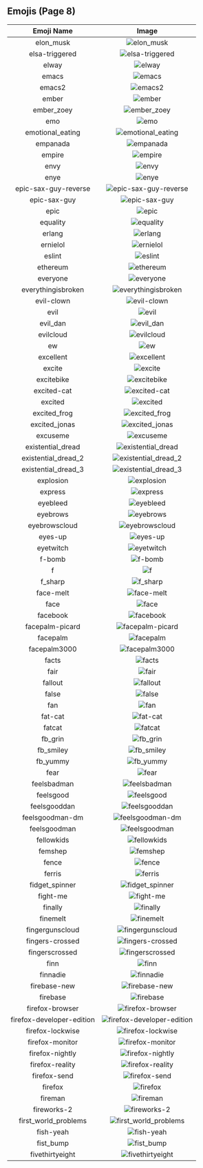 
  ## Emojis (Page 8)
  |Emoji Name|Image|
  | :-: | :-: |
  |elon_musk| ![elon_musk](/emojis/denverdevs/elon_musk.png)|
  |elsa-triggered| ![elsa-triggered](/emojis/denverdevs/elsa-triggered.gif)|
  |elway| ![elway](/emojis/denverdevs/elway.png)|
  |emacs| ![emacs](/emojis/denverdevs/emacs.png)|
  |emacs2| ![emacs2](/emojis/denverdevs/emacs2.png)|
  |ember| ![ember](/emojis/denverdevs/ember.png)|
  |ember_zoey| ![ember_zoey](/emojis/denverdevs/ember_zoey.png)|
  |emo| ![emo](/emojis/denverdevs/emo.jpg)|
  |emotional_eating| ![emotional_eating](/emojis/denverdevs/emotional_eating.gif)|
  |empanada| ![empanada](/emojis/denverdevs/empanada.png)|
  |empire| ![empire](/emojis/denverdevs/empire.png)|
  |envy| ![envy](/emojis/denverdevs/envy.gif)|
  |enye| ![enye](/emojis/denverdevs/enye.gif)|
  |epic-sax-guy-reverse| ![epic-sax-guy-reverse](/emojis/denverdevs/epic-sax-guy-reverse.gif)|
  |epic-sax-guy| ![epic-sax-guy](/emojis/denverdevs/epic-sax-guy.gif)|
  |epic| ![epic](/emojis/denverdevs/epic.png)|
  |equality| ![equality](/emojis/denverdevs/equality.png)|
  |erlang| ![erlang](/emojis/denverdevs/erlang.png)|
  |ernielol| ![ernielol](/emojis/denverdevs/ernielol.gif)|
  |eslint| ![eslint](/emojis/denverdevs/eslint.png)|
  |ethereum| ![ethereum](/emojis/denverdevs/ethereum.png)|
  |everyone| ![everyone](/emojis/denverdevs/everyone.gif)|
  |everythingisbroken| ![everythingisbroken](/emojis/denverdevs/everythingisbroken.jpg)|
  |evil-clown| ![evil-clown](/emojis/denverdevs/evil-clown.png)|
  |evil| ![evil](/emojis/denverdevs/evil.png)|
  |evil_dan| ![evil_dan](/emojis/denverdevs/evil_dan.png)|
  |evilcloud| ![evilcloud](/emojis/denverdevs/evilcloud.png)|
  |ew| ![ew](/emojis/denverdevs/ew.png)|
  |excellent| ![excellent](/emojis/denverdevs/excellent.png)|
  |excite| ![excite](/emojis/denverdevs/excite.gif)|
  |excitebike| ![excitebike](/emojis/denverdevs/excitebike.png)|
  |excited-cat| ![excited-cat](/emojis/denverdevs/excited-cat.gif)|
  |excited| ![excited](/emojis/denverdevs/excited.gif)|
  |excited_frog| ![excited_frog](/emojis/denverdevs/excited_frog.gif)|
  |excited_jonas| ![excited_jonas](/emojis/denverdevs/excited_jonas.gif)|
  |excuseme| ![excuseme](/emojis/denverdevs/excuseme.gif)|
  |existential_dread| ![existential_dread](/emojis/denverdevs/existential_dread.png)|
  |existential_dread_2| ![existential_dread_2](/emojis/denverdevs/existential_dread_2.png)|
  |existential_dread_3| ![existential_dread_3](/emojis/denverdevs/existential_dread_3.gif)|
  |explosion| ![explosion](/emojis/denverdevs/explosion.png)|
  |express| ![express](/emojis/denverdevs/express.png)|
  |eyebleed| ![eyebleed](/emojis/denverdevs/eyebleed.png)|
  |eyebrows| ![eyebrows](/emojis/denverdevs/eyebrows.gif)|
  |eyebrowscloud| ![eyebrowscloud](/emojis/denverdevs/eyebrowscloud.png)|
  |eyes-up| ![eyes-up](/emojis/denverdevs/eyes-up.png)|
  |eyetwitch| ![eyetwitch](/emojis/denverdevs/eyetwitch.gif)|
  |f-bomb| ![f-bomb](/emojis/denverdevs/f-bomb.png)|
  |f| ![f](/emojis/denverdevs/f.jpg)|
  |f_sharp| ![f_sharp](/emojis/denverdevs/f_sharp.png)|
  |face-melt| ![face-melt](/emojis/denverdevs/face-melt.gif)|
  |face| ![face](/emojis/denverdevs/face.png)|
  |facebook| ![facebook](/emojis/denverdevs/facebook.png)|
  |facepalm-picard| ![facepalm-picard](/emojis/denverdevs/facepalm-picard.png)|
  |facepalm| ![facepalm](/emojis/denverdevs/facepalm.gif)|
  |facepalm3000| ![facepalm3000](/emojis/denverdevs/facepalm3000.png)|
  |facts| ![facts](/emojis/denverdevs/facts.png)|
  |fair| ![fair](/emojis/denverdevs/fair.jpg)|
  |fallout| ![fallout](/emojis/denverdevs/fallout.png)|
  |false| ![false](/emojis/denverdevs/false.png)|
  |fan| ![fan](/emojis/denverdevs/fan.gif)|
  |fat-cat| ![fat-cat](/emojis/denverdevs/fat-cat.png)|
  |fatcat| ![fatcat](/emojis/denverdevs/fatcat.png)|
  |fb_grin| ![fb_grin](/emojis/denverdevs/fb_grin.png)|
  |fb_smiley| ![fb_smiley](/emojis/denverdevs/fb_smiley.png)|
  |fb_yummy| ![fb_yummy](/emojis/denverdevs/fb_yummy.png)|
  |fear| ![fear](/emojis/denverdevs/fear.gif)|
  |feelsbadman| ![feelsbadman](/emojis/denverdevs/feelsbadman.jpg)|
  |feelsgood| ![feelsgood](/emojis/denverdevs/feelsgood.png)|
  |feelsgooddan| ![feelsgooddan](/emojis/denverdevs/feelsgooddan.png)|
  |feelsgoodman-dm| ![feelsgoodman-dm](/emojis/denverdevs/feelsgoodman-dm.gif)|
  |feelsgoodman| ![feelsgoodman](/emojis/denverdevs/feelsgoodman.jpg)|
  |fellowkids| ![fellowkids](/emojis/denverdevs/fellowkids.png)|
  |femshep| ![femshep](/emojis/denverdevs/femshep.png)|
  |fence| ![fence](/emojis/denverdevs/fence.jpg)|
  |ferris| ![ferris](/emojis/denverdevs/ferris.png)|
  |fidget_spinner| ![fidget_spinner](/emojis/denverdevs/fidget_spinner.gif)|
  |fight-me| ![fight-me](/emojis/denverdevs/fight-me.png)|
  |finally| ![finally](/emojis/denverdevs/finally.gif)|
  |finemelt| ![finemelt](/emojis/denverdevs/finemelt.png)|
  |fingergunscloud| ![fingergunscloud](/emojis/denverdevs/fingergunscloud.png)|
  |fingers-crossed| ![fingers-crossed](/emojis/denverdevs/fingers-crossed.png)|
  |fingerscrossed| ![fingerscrossed](/emojis/denverdevs/fingerscrossed.gif)|
  |finn| ![finn](/emojis/denverdevs/finn.gif)|
  |finnadie| ![finnadie](/emojis/denverdevs/finnadie.png)|
  |firebase-new| ![firebase-new](/emojis/denverdevs/firebase-new.png)|
  |firebase| ![firebase](/emojis/denverdevs/firebase.png)|
  |firefox-browser| ![firefox-browser](/emojis/denverdevs/firefox-browser.png)|
  |firefox-developer-edition| ![firefox-developer-edition](/emojis/denverdevs/firefox-developer-edition.png)|
  |firefox-lockwise| ![firefox-lockwise](/emojis/denverdevs/firefox-lockwise.png)|
  |firefox-monitor| ![firefox-monitor](/emojis/denverdevs/firefox-monitor.png)|
  |firefox-nightly| ![firefox-nightly](/emojis/denverdevs/firefox-nightly.png)|
  |firefox-reality| ![firefox-reality](/emojis/denverdevs/firefox-reality.png)|
  |firefox-send| ![firefox-send](/emojis/denverdevs/firefox-send.png)|
  |firefox| ![firefox](/emojis/denverdevs/firefox.png)|
  |fireman| ![fireman](/emojis/denverdevs/fireman.png)|
  |fireworks-2| ![fireworks-2](/emojis/denverdevs/fireworks-2.gif)|
  |first_world_problems| ![first_world_problems](/emojis/denverdevs/first_world_problems.gif)|
  |fish-yeah| ![fish-yeah](/emojis/denverdevs/fish-yeah.png)|
  |fist_bump| ![fist_bump](/emojis/denverdevs/fist_bump.gif)|
  |fivethirtyeight| ![fivethirtyeight](/emojis/denverdevs/fivethirtyeight.png)|
  